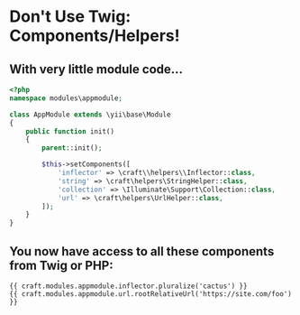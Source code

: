 # Don't Use Twig: Components/Helpers!

## With very little module code…

```php
<?php
namespace modules\appmodule;

class AppModule extends \yii\base\Module
{
    public function init()
    {
        parent::init();

        $this->setComponents([
            'inflector' => \craft\\helpers\\Inflector::class,
            'string' => \craft\helpers\StringHelper::class,
            'collection' => \Illuminate\Support\Collection::class,
            'url' => \craft\helpers\UrlHelper::class,
        ]);
    }
}
```

## You now have access to all these components from Twig or PHP:

```twig
{{ craft.modules.appmodule.inflector.pluralize('cactus') }}
{{ craft.modules.appmodule.url.rootRelativeUrl('https://site.com/foo') }}
```
